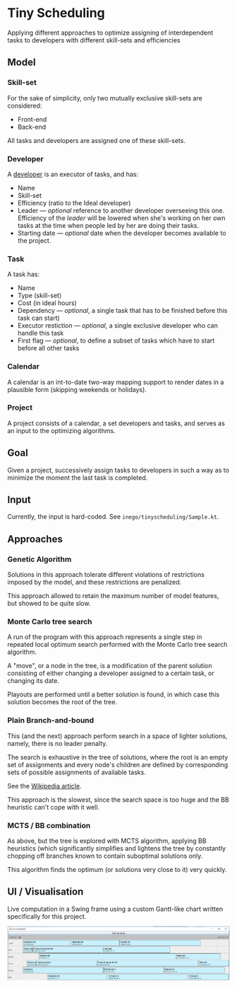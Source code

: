 # Tiny Scheduling

Applying different approaches to optimize assigning of interdependent
tasks to developers with different skill-sets and efficiencies

## Model

### Skill-set

For the sake of simplicity, only two mutually exclusive skill-sets
are considered:

* Front-end
* Back-end

All tasks and developers are assigned one of these skill-sets.

### Developer

A [developer](src/inego/tinyscheduling/Developer.kt) is an executor of tasks, and has:
* Name
* Skill-set
* Efficiency (ratio to the Ideal developer)
* Leader — _optional_ reference to another developer overseeing this one.
Efficiency of the _leader_ will be lowered when she's working on
her own tasks at the time when people led by her are doing their tasks.
* Starting date — _optional_ date when the developer becomes available
to the project.

### Task

A task has:
* Name
* Type (skill-set)
* Cost (in ideal hours)
* Dependency — _optional_, a single task that has to be finished before
this task can start)
* Executor restiction — _optional_, a single exclusive developer who
can handle this task
* First flag — _optional_, to define a subset of tasks which have to
start before all other tasks

### Calendar

A calendar is an int-to-date two-way mapping support to render dates in
a plausible form (skipping weekends or holidays).

### Project

A project consists of a calendar, a set developers and tasks, and serves as an input to the optimizing algorithms.

## Goal

Given a project, successively assign tasks to developers in such a way
as to minimize the moment the last task is completed.

## Input

Currently, the input is hard-coded. See `inego/tinyscheduling/Sample.kt`.

## Approaches

### Genetic Algorithm

Solutions in this approach tolerate different violations of restrictions
imposed by the model, and these restrictions are penalized.

This approach allowed to retain the maximum number of model features,
but showed to be quite slow.

### Monte Carlo tree search

A run of the program with this approach represents a single step in
repeated local optimum search performed with the Monte Carlo tree search
algorithm.

A "move", or a node in the tree, is a modification of the parent solution
consisting of either changing a developer assigned to a certain task,
or changing its date.

Playouts are performed until a better solution is found, in which case
this solution becomes the root of the tree.

### Plain Branch-and-bound

This (and the next) approach perform search in a space of lighter
solutions, namely, there is no leader penalty.

The search is exhaustive in the tree of solutions, where the root
is an empty set of assignments and every node's children are defined
by corresponding sets of possible assignments of available tasks.

See the [Wikipedia article](https://en.wikipedia.org/wiki/Branch_and_bound).

This approach is the slowest, since the search space is too huge and
the BB heuristic can't cope with it well.

### MCTS / BB combination

As above, but the tree is explored with MCTS algorithm, applying
BB heuristics (which significantly simplifies and lightens the tree
by constantly chopping off branches known to contain suboptimal
solutions only.

This algorithm finds the optimum (or solutions very close to it) very
quickly.

## UI / Visualisation

Live computation in a Swing frame using a custom Gantt-like chart
written specifically for this project.

![Screenshot](readme/Screenshot_1.png "Screenshot")